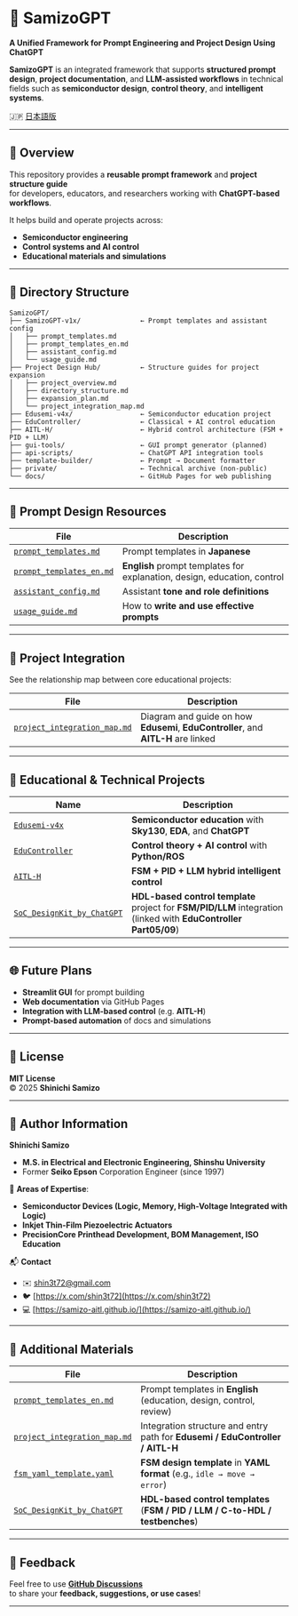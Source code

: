 # 🧠 **SamizoGPT**

**A Unified Framework for Prompt Engineering and Project Design Using ChatGPT**

**SamizoGPT** is an integrated framework that supports **structured prompt design**, **project documentation**, and **LLM-assisted workflows** in technical fields such as **semiconductor design**, **control theory**, and **intelligent systems**.

🇯🇵 [日本語版](./README.md)

---

## 📌 **Overview**

This repository provides a **reusable prompt framework** and **project structure guide**  
for developers, educators, and researchers working with **ChatGPT-based workflows**.

It helps build and operate projects across:
- **Semiconductor engineering**
- **Control systems and AI control**
- **Educational materials and simulations**

---

## 📁 **Directory Structure**

```plaintext
SamizoGPT/
├── SamizoGPT-v1x/               ← Prompt templates and assistant config
│   ├── prompt_templates.md
│   ├── prompt_templates_en.md
│   ├── assistant_config.md
│   └── usage_guide.md
├── Project Design Hub/          ← Structure guides for project expansion
│   ├── project_overview.md
│   ├── directory_structure.md
│   ├── expansion_plan.md
│   └── project_integration_map.md
├── Edusemi-v4x/                 ← Semiconductor education project
├── EduController/               ← Classical + AI control education
├── AITL-H/                      ← Hybrid control architecture (FSM + PID + LLM)
├── gui-tools/                   ← GUI prompt generator (planned)
├── api-scripts/                 ← ChatGPT API integration tools
├── template-builder/            ← Prompt → Document formatter
├── private/                     ← Technical archive (non-public)
└── docs/                        ← GitHub Pages for web publishing
```

---

## 🧠 **Prompt Design Resources**

| **File** | **Description** |
|----------|-----------------|
| [`prompt_templates.md`](./SamizoGPT-v1x/prompt_templates.md) | Prompt templates in **Japanese** |
| [`prompt_templates_en.md`](./SamizoGPT-v1x/prompt_templates_en.md) | **English** prompt templates for explanation, design, education, control |
| [`assistant_config.md`](./SamizoGPT-v1x/assistant_config.md) | Assistant **tone and role definitions** |
| [`usage_guide.md`](./SamizoGPT-v1x/usage_guide.md) | How to **write and use effective prompts** |

---

## 🔗 **Project Integration**

See the relationship map between core educational projects:

| **File** | **Description** |
|----------|-----------------|
| [`project_integration_map.md`](./Project%20Design%20Hub/project_integration_map.md) | Diagram and guide on how **Edusemi**, **EduController**, and **AITL-H** are linked |

---

## 📘 **Educational & Technical Projects**

| **Name** | **Description** |
|----------|-----------------|
| [`Edusemi-v4x`](./Edusemi-v4x/) | **Semiconductor education** with **Sky130**, **EDA**, and **ChatGPT** |
| [`EduController`](./EduController/) | **Control theory + AI control** with **Python/ROS** |
| [`AITL-H`](./AITL-H/) | **FSM + PID + LLM hybrid intelligent control** |
| [`SoC_DesignKit_by_ChatGPT`](https://github.com/Samizo-AITL/EduController/tree/main/SoC_DesignKit_by_ChatGPT) | **HDL-based control template** project for **FSM/PID/LLM** integration (linked with **EduController Part05/09**) |

---

## 🌐 **Future Plans**

- **Streamlit GUI** for prompt building  
- **Web documentation** via GitHub Pages  
- **Integration with LLM-based control** (e.g. **AITL-H**)  
- **Prompt-based automation** of docs and simulations

---

## 📜 **License**

**MIT License**  
© 2025 **Shinichi Samizo**

---

## 👤 **Author Information**

**Shinichi Samizo**  
- **M.S. in Electrical and Electronic Engineering, Shinshu University**  
- Former **Seiko Epson** Corporation Engineer (since 1997)

📌 **Areas of Expertise**:  
- **Semiconductor Devices (Logic, Memory, High-Voltage Integrated with Logic)**  
- **Inkjet Thin-Film Piezoelectric Actuators**  
- **PrecisionCore Printhead Development, BOM Management, ISO Education**

📬 **Contact**  
- ✉️ [shin3t72@gmail.com](mailto:shin3t72@gmail.com)  
- 🐦 [https://x.com/shin3t72](https://x.com/shin3t72)  
- 💻 [https://samizo-aitl.github.io/](https://samizo-aitl.github.io/)

---

## 📄 **Additional Materials**

| **File** | **Description** |
|----------|-----------------|
| [`prompt_templates_en.md`](./SamizoGPT-v1x/prompt_templates_en.md) | Prompt templates in **English** (education, design, control, review) |
| [`project_integration_map.md`](./Project%20Design%20Hub/project_integration_map.md) | Integration structure and entry path for **Edusemi / EduController / AITL-H** |
| [`fsm_yaml_template.yaml`](./template-builder/fsm_yaml_template.yaml) | **FSM design template** in **YAML format** (e.g., `idle → move → error`) |
| [`SoC_DesignKit_by_ChatGPT`](https://github.com/Samizo-AITL/EduController/tree/main/SoC_DesignKit_by_ChatGPT) | **HDL-based control templates** (**FSM / PID / LLM / C-to-HDL / testbenches**) |

---

## 💬 **Feedback**

Feel free to use [**GitHub Discussions**](https://github.com/Samizo-AITL/SamizoGPT/discussions)  
to share your **feedback, suggestions, or use cases**!

---
